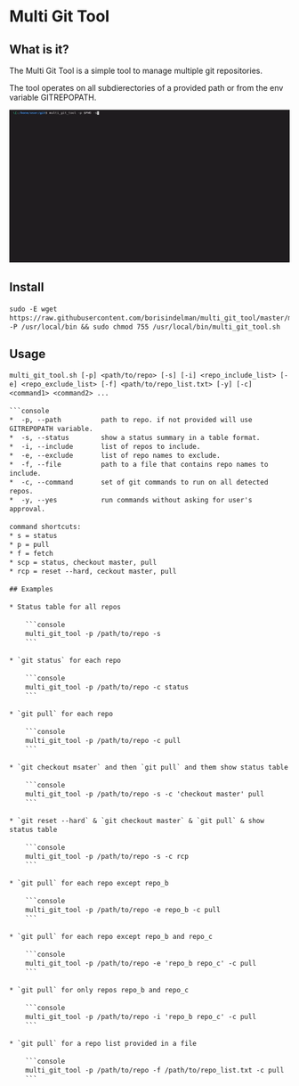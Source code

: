 # Multi Git Tool

## What is it?

The Multi Git Tool is a simple tool to manage multiple git repositories.

The tool operates on all subdierectories of a provided path or from the env variable GITREPOPATH.

![Multi Git Tool Demo](multi_git_tool.gif)

## Install

```console
sudo -E wget https://raw.githubusercontent.com/borisindelman/multi_git_tool/master/multi_git_tool.sh -P /usr/local/bin && sudo chmod 755 /usr/local/bin/multi_git_tool.sh
```

## Usage

```console
multi_git_tool.sh [-p] <path/to/repo> [-s] [-i] <repo_include_list> [-e] <repo_exclude_list> [-f] <path/to/repo_list.txt> [-y] [-c] <command1> <command2> ...

```console
*  -p, --path          path to repo. if not provided will use GITREPOPATH variable.
*  -s, --status        show a status summary in a table format.
*  -i, --include       list of repos to include.
*  -e, --exclude       list of repo names to exclude.
*  -f, --file          path to a file that contains repo names to include.
*  -c, --command       set of git commands to run on all detected repos.
*  -y, --yes           run commands without asking for user's approval.

command shortcuts:
* s = status
* p = pull
* f = fetch
* scp = status, checkout master, pull
* rcp = reset --hard, ceckout master, pull

## Examples

* Status table for all repos

    ```console
    multi_git_tool -p /path/to/repo -s
    ```

* `git status` for each repo

    ```console
    multi_git_tool -p /path/to/repo -c status
    ```

* `git pull` for each repo

    ```console
    multi_git_tool -p /path/to/repo -c pull
    ```

* `git checkout msater` and then `git pull` and them show status table

    ```console
    multi_git_tool -p /path/to/repo -s -c 'checkout master' pull
    ```

* `git reset --hard` & `git checkout master` & `git pull` & show status table

    ```console
    multi_git_tool -p /path/to/repo -s -c rcp
    ```

* `git pull` for each repo except repo_b

    ```console
    multi_git_tool -p /path/to/repo -e repo_b -c pull
    ```

* `git pull` for each repo except repo_b and repo_c

    ```console
    multi_git_tool -p /path/to/repo -e 'repo_b repo_c' -c pull
    ```

* `git pull` for only repos repo_b and repo_c

    ```console
    multi_git_tool -p /path/to/repo -i 'repo_b repo_c' -c pull
    ```

* `git pull` for a repo list provided in a file

    ```console
    multi_git_tool -p /path/to/repo -f /path/to/repo_list.txt -c pull
    ```

